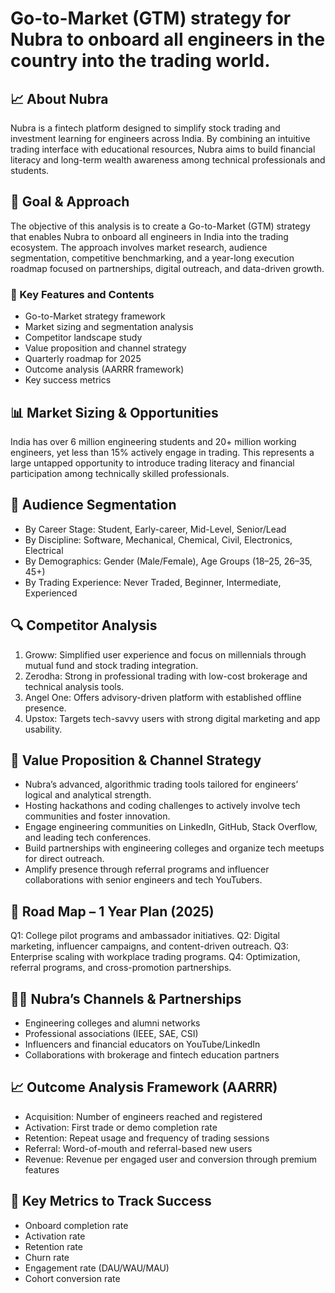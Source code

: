 # Go-to-Market (GTM) strategy for Nubra to onboard all engineers in the country into the trading world.

## 📈 About Nubra 
Nubra is a fintech platform designed to simplify stock trading and investment learning for engineers across India. By combining an intuitive trading interface with educational resources, Nubra aims to build financial literacy and long-term wealth awareness among technical professionals and students.
## 🎯 Goal & Approach
The objective of this analysis is to create a Go-to-Market (GTM) strategy that enables Nubra to onboard all engineers in India into the trading ecosystem. The approach involves market research, audience segmentation, competitive benchmarking, and a year-long execution roadmap focused on partnerships, digital outreach, and data-driven growth.
### 🌟 Key Features and Contents
- Go-to-Market strategy framework
- Market sizing and segmentation analysis
- Competitor landscape study
- Value proposition and channel strategy
- Quarterly roadmap for 2025
- Outcome analysis (AARRR framework)
- Key success metrics
## 📊 Market Sizing & Opportunities
India has over 6 million engineering students and 20+ million working engineers, yet less than 15% actively engage in trading. This represents a large untapped opportunity to introduce trading literacy and financial participation among technically skilled professionals.
## 👤 Audience Segmentation
- By Career Stage: Student, Early-career, Mid-Level, Senior/Lead
- By Discipline: Software, Mechanical, Chemical, Civil, Electronics, Electrical
- By Demographics: Gender (Male/Female), Age Groups (18–25, 26–35, 45+)
- By Trading Experience: Never Traded, Beginner, Intermediate, Experienced
## 🔍 Competitor Analysis
1. Groww: Simplified user experience and focus on millennials through mutual fund and stock trading integration.
2. Zerodha: Strong in professional trading with low-cost brokerage and technical analysis tools.
3. Angel One: Offers advisory-driven platform with established offline presence.
4. Upstox: Targets tech-savvy users with strong digital marketing and app usability.
## 📢 Value Proposition & Channel Strategy
 - Nubra’s advanced, algorithmic trading tools tailored for engineers’ logical and analytical strength.
 - Hosting hackathons and coding challenges to actively involve tech communities and foster innovation.
 - Engage engineering communities on LinkedIn, GitHub, Stack Overflow, and leading tech conferences.
 - Build partnerships with engineering colleges and organize tech meetups for direct outreach.
 - Amplify presence through referral programs and influencer collaborations with senior engineers and tech YouTubers.
## 🚀 Road Map – 1 Year Plan (2025)
Q1: College pilot programs and ambassador initiatives.
Q2: Digital marketing, influencer campaigns, and content-driven outreach.
Q3: Enterprise scaling with workplace trading programs.
Q4: Optimization, referral programs, and cross-promotion partnerships.
## 🤝🏼 Nubra’s Channels & Partnerships
- Engineering colleges and alumni networks
- Professional associations (IEEE, SAE, CSI)
- Influencers and financial educators on YouTube/LinkedIn
- Collaborations with brokerage and fintech education partners
## 📈 Outcome Analysis Framework (AARRR)
- Acquisition: Number of engineers reached and registered
- Activation: First trade or demo completion rate
- Retention: Repeat usage and frequency of trading sessions
- Referral: Word-of-mouth and referral-based new users
- Revenue: Revenue per engaged user and conversion through premium features
## 🔑 Key Metrics to Track Success
- Onboard completion rate
- Activation rate
- Retention rate
- Churn rate
- Engagement rate (DAU/WAU/MAU)
- Cohort conversion rate



